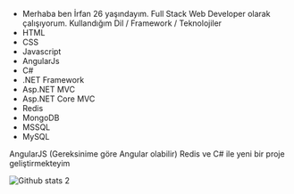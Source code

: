 - Merhaba ben İrfan 26 yaşındayım. Full Stack Web Developer olarak çalışıyorum.
Kullandığım Dil / Framework / Teknolojiler
- HTML 
- CSS
- Javascript
- AngularJs
- C#
- .NET Framework
- Asp.NET MVC
- Asp.NET Core MVC
- Redis 
- MongoDB
- MSSQL
- MySQL

AngularJS (Gereksinime göre Angular olabilir) Redis ve C# ile yeni bir proje geliştirmekteyim


![Github stats 2](https://github-readme-stats.vercel.app/api?username=irfanKeles&show_icons=true&theme=radical)

<!---
irfanKeles/irfanKeles is a ✨ special ✨ repository because its `README.md` (this file) appears on your GitHub profile.
You can click the Preview link to take a look at your changes.
--->
